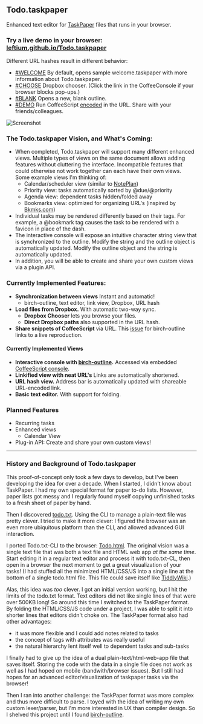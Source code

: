## Todo.taskpaper

Enhanced text editor for [TaskPaper](http://www.taskpaper.com/) files that runs in your browser.


### Try a live demo in your browser: [leftium.github.io/Todo.taskpaper](https://leftium.github.io/Todo.taskpaper/)

Different URL hashes result in different behavior:

- [#WELCOME][WELCOME] By default, opens sample welcome.taskpaper with more information about Todo.taskpaper.
- [#CHOOSE][CHOOSE] Dropbox chooser. (Click the link in the CoffeeConsole if your browser blocks pop-ups.)
- [#BLANK][BLANK] Opens a new, blank outline.
- [#DEMO][DEMO] Run CoffeeScript [encoded][encoded] in the URL. Share with your friends/colleagues.

[WELCOME]: https://leftium.github.io/Todo.taskpaper
[CHOOSE]: https://leftium.github.io/Todo.taskpaper/#CHOOSE
[BLANK]: https://leftium.github.io/Todo.taskpaper/#BLANK
[DEMO]: https://leftium.github.io/Todo.taskpaper/#DEMO&cs=%3E%20s%20%3D%20%22I%27m%20CoffeeScript%20from%20the%20Todo.taskpaper%20URL%20hash!%22%0A%3E%20alert%20s%3B%20s

[encoded]: http://meyerweb.com/eric/tools/dencoder/

![Screenshot](http://leftium.github.io/Todo.taskpaper/Todo.taskpaper.screenshot.png)


### The Todo.taskpaper Vision, and What's Coming:

- When completed, Todo.taskpaper will support many different enhanced views. Multiple types of views on the same document allows adding features without cluttering the interface. Incompatible features that could otherwise not work together can each have their own views. Some example views I'm thinking of:
	- Calendar/scheduler view (similar to [NotePlan][noteplan])
	- Priority view: tasks automatically sorted by @due/@priority
	- Agenda view: dependent tasks hidden/folded away
	- Bookmarks view: optimized for organizing URL's (inspired by [Bkmks.com][bkmks])
- Individual tasks may be rendered differently based on their tags. For example, a @bookmark tag causes the task to be rendered with a favicon in place of the dash.
- The interactive console will expose an intuitive character string view that is synchronized to the outline. Modify the string and the outline object is automatically updated. Modify the outline object and the string is automatically updated.
- In addition, you will be able to create and share your own custom views via a plugin API.

### Currently Implemented Features:

- **Synchronization between views** Instant and automatic!
	- birch-outline, text editor, link view, Dropbox, URL hash 
- **Load files from Dropbox.** With automatic two-way sync.
	- **Dropbox Chooser** lets you browse your files.
	- **Direct Dropbox paths** also supported in the URL hash.  
- **Share snippets of CoffeeScript** via URL. This [issue](https://github.com/jessegrosjean/birch-outline/issues/3) for birch-outline links to a live reproduction.

#### Currently Implemented Views
- **Interactive console with [birch-outline][birch-outline].** Accessed via embedded [CoffeeScript console][cs-repl].
- **Linkified view with neat URL's** Links are automatically shortened.
- **URL hash view.** Address bar is automatically updated with shareable URL-encoded link.
- **Basic text editor.** With support for folding.

### Planned Features

- Recurring tasks
- Enhanced views
	- Calendar View
- Plug-in API: Create and share your own custom views! 


---

### History and Background of Todo.taskpaper

This proof-of-concept only took a few days to develop, but I've been developing the idea for over a decade. When I started, I didn't know about TaskPaper. I had my own special format for paper to-do lists. However, paper lists got messy and I regularly found myself copying unfinished tasks to a fresh sheet of paper by hand.

Then I discovered [todo.txt](http://www.todotxt.com/). Using the CLI to manage a plain-text file was pretty clever. I tried to make it more clever: I figured the browser was an even more ubiquitous platform than the CLI, and allowed advanced GUI interaction.

I ported Todo.txt-CLI to the browser: [Todo.html](https://github.com/Leftium/todo.html). The original vision was a single text file that was both a text file and HTML web app *at the same time*. Start editing it in a regular text editor and process it with todo.txt-CL, then open in a browser the next moment to get a great visualization of your tasks! (I had stuffed all the minimized HTML/CSS/JS into a single line at the bottom of a single todo.html file. This file could save itself like [TiddlyWiki](http://tiddlywiki.com/).)

Alas, this idea was *too* clever. I got an initial version working, but I hit the limits of the todo.txt format. Text editors did not like single lines of that were over 500KB long! So around this time I switched to the TaskPaper format. By folding the HTML/CSS/JS code under a project, I was able to split it into shorter lines that editors didn't choke on. The TaskPaper format also had other advantages:

- it was more flexible and I could add notes related to tasks
- the concept of tags with attributes was really useful
- the natural hierarchy lent itself well to dependent tasks and sub-tasks

I finally had to give up the idea of a dual plain-text/html-web-app file that saves itself. Storing the code with the data in a single file does not work as well as I had hoped on mobile (bandwith/browser issues). But I still had hopes for an advanced editor/visualization of taskpaper tasks via the browser!

Then I ran into another challenge: the TaskPaper format was more complex and thus more difficult to parse. I toyed with the idea of writing my own custom lexer/parser, but I'm more interested in UX than compiler design. So I shelved this project until I found [birch-outline](https://github.com/jessegrosjean/birch-outline).




[birch-outline]: http://github.com/jessegrosjean/birch-outline
[cs-repl]: http://larryng.github.io/coffeescript-repl
[noteplan]: http://noteplan.co
[bkmks]: http://Bkmks.com